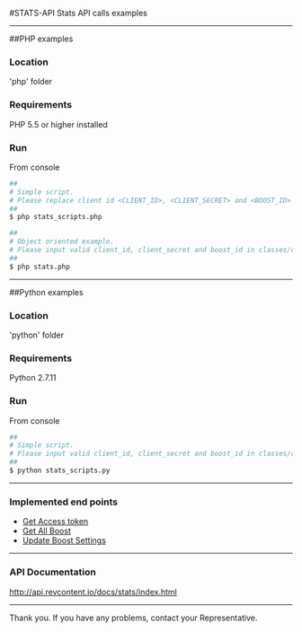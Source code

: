 #STATS-API
Stats API calls examples

---

##PHP examples

### Location
'php' folder

### Requirements
PHP 5.5 or higher installed

### Run

From console

```bash
##
# Simple script.
# Please replace client id <CLIENT_ID>, <CLIENT_SECRET> and <BOOST_ID> at the top of the script.
##
$ php stats_scripts.php
```

```bash
##
# Object oriented example.
# Please input valid client_id, client_secret and boost_id in classes/config.ini file.
##
$ php stats.php
```
---

##Python examples

### Location
'python' folder

### Requirements
Python 2.7.11

### Run

From console

```bash
##
# Simple script.
# Please input valid client_id, client_secret and boost_id in classes/config.ini file.
##
$ python stats_scripts.py
```

---

### Implemented end points

* <a href="http://api.revcontent.io/docs/stats/index.html#api-Access-GetOauthAccess" target="_blank">Get Access token</a>
* <a href="http://api.revcontent.io/docs/stats/index.html#api-Boosts-GetAllBoosts" target="_blank">Get All Boost</a>
* <a href="http://api.revcontent.io/docs/stats/index.html#api-Boosts-PostBoostsStatus" target="_blank">Update Boost Settings</a>

---
### API Documentation
http://api.revcontent.io/docs/stats/index.html

---

Thank you. If you have any problems, contact your Representative.
